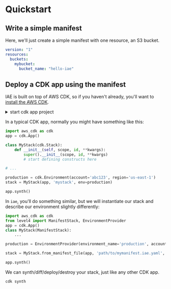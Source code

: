 # Quickstart


## Write a simple manifest

Here, we'll just create a simple manifest with one resource, an S3 bucket.

```yaml
version: "1"
resources:
  buckets:
    mybucket:
      bucket_name: "hello-iae"
```


## Deploy a CDK app using the manifest


IAE is built on top of AWS CDK, so if you haven't already, you'll want to [install the AWS CDK](https://docs.aws.amazon.com/cdk/v2/guide/getting_started.html).

<details>
<summary>start cdk app project</summary>

```bash
mkdir myproject
cd myproject
cdk init --language=python app
```

Next, activate the virtualenv (`.venv` by default) created by the cdk and install `iae`


=== "Linux/MacOS"
    ```bash
    source .venv/bin/activate
    pip install iae
    ```

=== "Windows"
    .venv\Scripts\activate
    pip install iae

</details>


In a typical CDK app, normally you might have something like this:


```python
import aws_cdk as cdk
app = cdk.App()

class MyStack(cdk.Stack):
    def __init__(self, scope, id, **kwargs):
        super().__init__(scope, id, **kwargs)
        # start defining constructs here

# ...

production = cdk.Environment(account='abc123', region='us-east-1')
stack = MyStack(app, 'mystack', env=production)

app.synth()
```



In `iae`, you'll do something similar, but we will instantiate our stack and describe our environment slightly differently:

```python
import aws_cdk as cdk
from level4 import ManifestStack, EnvironmentProvider
app = cdk.App()
class MyStack(ManifestStack):
    ...

production = EnvironmentProvider(environment_name='production', account='abc213', region='us-east-1')

stack = MyStack.from_manifest_file(app, 'path/to/mymanifest.iae.yaml', provider=production)

app.synth()
```

We can synth/diff/deploy/destroy your stack, just like any other CDK app.

```bash
cdk synth
```
